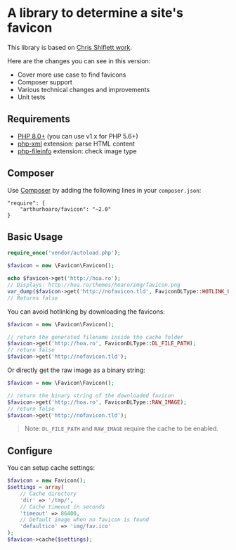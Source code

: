 A library to determine a site's favicon
=======================================

This library is based on [Chris Shiflett work](https://github.com/shiflett/favicon). 

Here are the changes you can see in this version:

  * Cover more use case to find favicons
  * Composer support
  * Various technical changes and improvements
  * Unit tests

Requirements
------------

- [PHP 8.0+](http://php.net/) (you can use v1.x for PHP 5.6+)
- [php-xml](http://php.net/manual/fr/refs.xml.php) extension: parse HTML content
- [php-fileinfo](http://php.net/manual/fr/book.fileinfo.php) extension: check image type

Composer
-----

Use [Composer](https://getcomposer.org) by adding the following lines in your `composer.json`:

    "require": {
        "arthurhoaro/favicon": "~2.0"
    }

Basic Usage
-----

```php
require_once('vendor/autoload.php');

$favicon = new \Favicon\Favicon();

echo $favicon->get('http://hoa.ro');
// Displays: http://hoa.ro/themes/hoaro/img/favicon.png
var_dump($favicon->get('http://nofavicon.tld', FaviconDLType::HOTLINK_URL));
// Returns false
```

You can avoid hotlinking by downloading the favicons:

```php
$favicon = new \Favicon\Favicon();

// return the generated filename inside the cache folder
$favicon->get('http://hoa.ro', FaviconDLType::DL_FILE_PATH);
// return false
$favicon->get('http://nofavicon.tld');
```
    
Or directly get the raw image as a binary string:

```php
$favicon = new \Favicon\Favicon();

// return the binary string of the downloaded favicon
$favicon->get('http://hoa.ro', FaviconDLType::RAW_IMAGE);
// return false
$favicon->get('http://nofavicon.tld');
```

> Note: `DL_FILE_PATH` and `RAW_IMAGE` require the cache to be enabled.

Configure
-----

You can setup cache settings:

```php
$favicon = new Favicon();
$settings = array(
    // Cache directory
    'dir' => '/tmp/',
    // Cache timeout in seconds
    'timeout' => 86400,
    // Default image when no favicon is found
    'defaultico' => 'img/fav.ico'
);
$favicon->cache($settings);
```
